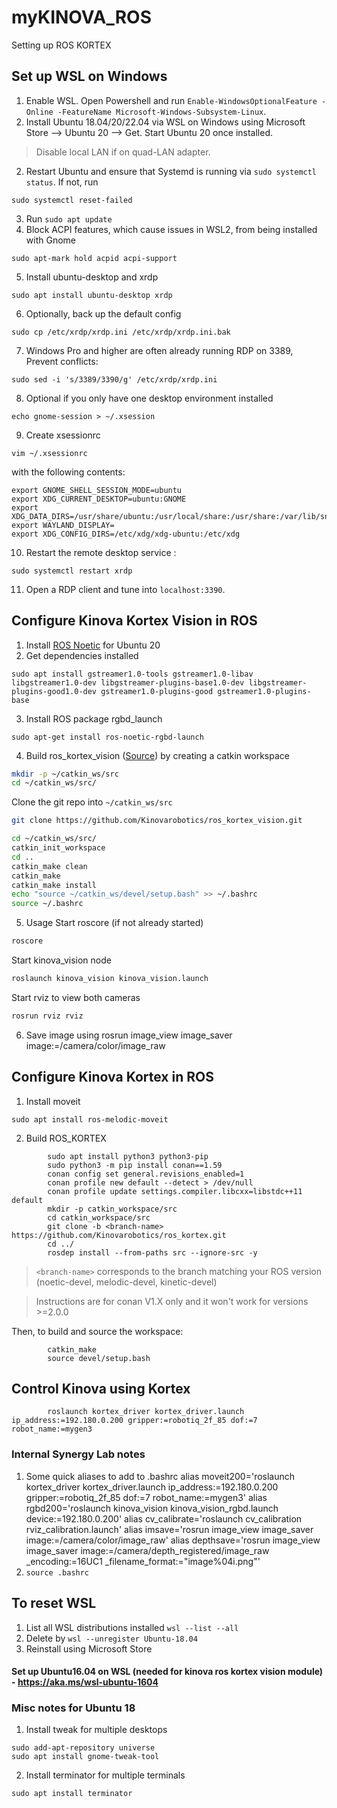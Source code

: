 # myKINOVA_ROS
Setting up ROS KORTEX

## Set up WSL on Windows
1. Enable WSL. Open Powershell and run ``Enable-WindowsOptionalFeature -Online -FeatureName Microsoft-Windows-Subsystem-Linux``.
2. Install Ubuntu 18.04/20/22.04 via WSL on Windows using Microsoft Store --> Ubuntu 20 --> Get. Start Ubuntu 20 once installed.
> Disable local LAN if on quad-LAN adapter.
2. Restart Ubuntu and ensure that Systemd is running via ``sudo systemctl status``. If not, run
```console
sudo systemctl reset-failed
```
3. Run ``sudo apt update``
4. Block ACPI features, which cause issues in WSL2, from being installed with Gnome
```console
sudo apt-mark hold acpid acpi-support
```
5. Install ubuntu-desktop and xrdp
```console
sudo apt install ubuntu-desktop xrdp
```
6. Optionally, back up the default config
```console
sudo cp /etc/xrdp/xrdp.ini /etc/xrdp/xrdp.ini.bak
```
7. Windows Pro and higher are often already running RDP on 3389, Prevent conflicts:
```console
sudo sed -i 's/3389/3390/g' /etc/xrdp/xrdp.ini
```
8. Optional if you only have one desktop environment installed
```console
echo gnome-session > ~/.xsession
```
9. Create xsessionrc
```console
vim ~/.xsessionrc
```
with the following contents:
```console
export GNOME_SHELL_SESSION_MODE=ubuntu
export XDG_CURRENT_DESKTOP=ubuntu:GNOME
export XDG_DATA_DIRS=/usr/share/ubuntu:/usr/local/share:/usr/share:/var/lib/snapd/desktop
export WAYLAND_DISPLAY=
export XDG_CONFIG_DIRS=/etc/xdg/xdg-ubuntu:/etc/xdg
```
10. Restart the remote desktop service :
```console
sudo systemctl restart xrdp
```
11. Open a RDP client and tune into ``localhost:3390``.

## Configure Kinova Kortex Vision in ROS
1. Install [ROS Noetic](https://wiki.ros.org/noetic/Installation/Ubuntu) for Ubuntu 20
2. Get dependencies installed
```console
sudo apt install gstreamer1.0-tools gstreamer1.0-libav libgstreamer1.0-dev libgstreamer-plugins-base1.0-dev libgstreamer-plugins-good1.0-dev gstreamer1.0-plugins-good gstreamer1.0-plugins-base
```
3. Install ROS package rgbd_launch
```console
sudo apt-get install ros-noetic-rgbd-launch
```
4. Build ros_kortex_vision ([Source](https://github.com/Kinovarobotics/ros_kortex_vision?tab=readme-ov-file#building)) by creating a catkin workspace
```bash
mkdir -p ~/catkin_ws/src
cd ~/catkin_ws/src/
```
Clone the git repo into `~/catkin_ws/src`
```bash
git clone https://github.com/Kinovarobotics/ros_kortex_vision.git
```
```bash
cd ~/catkin_ws/src/
catkin_init_workspace 
cd ..
catkin_make clean
catkin_make
catkin_make install
echo "source ~/catkin_ws/devel/setup.bash" >> ~/.bashrc
source ~/.bashrc
```
5. Usage
Start roscore (if not already started)<br />
```bash
roscore
```
Start kinova_vision node<br />
```bash
roslaunch kinova_vision kinova_vision.launch
```
Start rviz to view both cameras<br />
```bash
rosrun rviz rviz
```
6. Save image using
        rosrun image_view image_saver image:=/camera/color/image_raw
   
## Configure Kinova Kortex in ROS
1. Install moveit
```console
sudo apt install ros-melodic-moveit
```
2. Build ROS_KORTEX
```console
        sudo apt install python3 python3-pip
        sudo python3 -m pip install conan==1.59
        conan config set general.revisions_enabled=1
        conan profile new default --detect > /dev/null
        conan profile update settings.compiler.libcxx=libstdc++11 default
        mkdir -p catkin_workspace/src
        cd catkin_workspace/src
        git clone -b <branch-name> https://github.com/Kinovarobotics/ros_kortex.git
        cd ../
        rosdep install --from-paths src --ignore-src -y
```
> `<branch-name>` corresponds to the branch matching your ROS version (noetic-devel, melodic-devel, kinetic-devel)

> Instructions are for conan V1.X only and it won't work for versions >=2.0.0

Then, to build and source the workspace:
```console
        catkin_make
        source devel/setup.bash
```
## Control Kinova using Kortex
```console
        roslaunch kortex_driver kortex_driver.launch ip_address:=192.180.0.200 gripper:=robotiq_2f_85 dof:=7 robot_name:=mygen3
```
### Internal Synergy Lab notes
1. Some quick aliases to add to .bashrc
        alias moveit200='roslaunch kortex_driver kortex_driver.launch ip_address:=192.180.0.200 gripper:=robotiq_2f_85 dof:=7 robot_name:=mygen3'
        alias rgbd200='roslaunch kinova_vision kinova_vision_rgbd.launch device:=192.180.0.200'
        alias cv_calibrate='roslaunch cv_calibration rviz_calibration.launch'
        alias imsave='rosrun image_view image_saver image:=/camera/color/image_raw'
        alias depthsave='rosrun image_view image_saver image:=/camera/depth_registered/image_raw _encoding:=16UC1 _filename_format:="image%04i.png"'
2. ``source .bashrc``

## To reset WSL
1. List all WSL distributions installed ``wsl --list --all``
2. Delete by ``wsl --unregister Ubuntu-18.04``
3. Reinstall using Microsoft Store

#### Set up Ubuntu16.04 on WSL (needed for kinova ros kortex vision module) - https://aka.ms/wsl-ubuntu-1604

### Misc notes for Ubuntu 18
1. Install tweak for multiple desktops
```console
sudo add-apt-repository universe
sudo apt install gnome-tweak-tool
```
2. Install terminator for multiple terminals
```console
sudo apt install terminator
```

